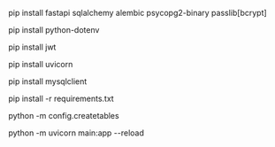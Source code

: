 pip install fastapi sqlalchemy alembic psycopg2-binary passlib[bcrypt]

pip install python-dotenv

pip install jwt

pip install uvicorn

pip install mysqlclient

pip install -r requirements.txt

python -m config.createtables

python -m uvicorn main:app --reload

